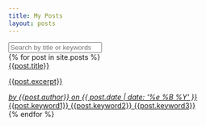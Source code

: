 ```yaml
---
title: My Posts
layout: posts
---
```


<div class="flex flex-col">
    <!-- Search box   -->
    <div class="flex flex-row p-4 justify-center items-center">
        <input 
            placeholder="Search by title or keywords"  
            class="w-full md:w-3/5 p-3 rounded-lg"
            onkeyup="processPosts(this)"/>
        <i class="bg-primaryAccent text-white p-1 w-8 h-8 rounded-xl -ml-9" data-feather="search"></i>
    </div>
    <div class="flex flex-row-reverse justify-evenly items-center flex-wrap-reverse gap-4 py-8" id="posts-area">
        <!-- Have all the posts visible at the start -->
        {% for post in site.posts %}
            <a class="outline:none" href="{{post.url}}">
                <div class="max-w-sm rounded overflow-hidden shadow-lg transition-colors hover:bg-primaryAccent hover:text-white">
                    <div class="px-6 py-4">
                        <div class="font-bold text-xl mb-2">{{post.title}}</div>
                        <p class="text-base">
                        {{post.excerpt}}
                        </p>
                        <div class="pt-4 font-extralight">
                            <em>by {{post.author}} on {{ post.date | date: '%e %B %Y' }}</em>
                        </div>
                    </div>
                    <div class="px-6 pt-4 pb-2">
                        <span class="inline-block bg-gray-200 rounded-full px-3 py-1 text-sm font-semibold text-gray-700 mr-2 mb-2">{{post.keyword1}}</span>
                        <span class="inline-block bg-gray-200 rounded-full px-3 py-1 text-sm font-semibold text-gray-700 mr-2 mb-2">{{post.keyword2}}</span>
                        <span class="inline-block bg-gray-200 rounded-full px-3 py-1 text-sm font-semibold text-gray-700 mr-2 mb-2">{{post.keyword3}}</span>
                    </div>
                </div>
            </a>
        {% endfor %}
    </div>

</div>
